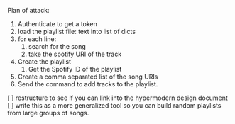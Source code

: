 Plan of attack:
1. Authenticate to get a token
2. load the playlist file: text into list of dicts
3. for each line:
    1. search for the song
    2. take the spotify URI of the track
4. Create the playlist
    1. Get the Spotify ID of the playlist
5. Create a comma separated list of the song URIs
6. Send the command to add tracks to the playlist.

[ ] restructure to see if you can link into the hypermodern design document
[ ] write this as a more generalized tool so you can build random playlists from large groups of songs.
